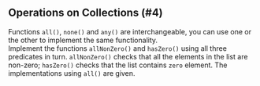 ## Operations on Collections (#4)

Functions `all()`, `none()` and `any()` are interchangeable, you can use one
or the other to implement the same functionality.  
Implement the functions `allNonZero()` and `hasZero()` using all three 
predicates in turn. `allNonZero()` checks that all the elements in the list 
are non-zero; `hasZero()` checks that the list contains `zero` element.
The implementations using `all()` are given.